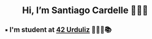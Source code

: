 <h1 align="center"> Hi, I’m Santiago Cardelle 🙋🏻‍♂️ </h1>

## ▪️ I'm student at [42 Urduliz](https://www.42urduliz.com/es/) 👨🏻‍💻📚 

<!--
**scardell/scardell** is a ✨ _special_ ✨ repository because its `README.md` (this file) appears on your GitHub profile.

Here are some ideas to get you started:

- 🔭 I’m currently working on ...
- 🌱 I’m currently learning ...
- 👯 I’m looking to collaborate on ...
- 🤔 I’m looking for help with ...
- 💬 Ask me about ...
- 📫 How to reach me: ...
- 😄 Pronouns: ...
- ⚡ Fun fact: ...
-->

